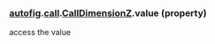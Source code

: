 ### [autofig](autofig.md).[call](autofig.call.md).[CallDimensionZ](autofig.call.CallDimensionZ.md).value (property)




access the value

